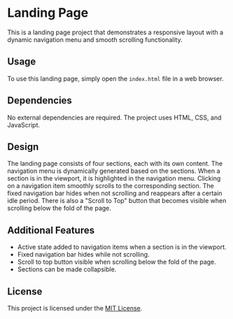 # Landing Page

This is a landing page project that demonstrates a responsive layout with a dynamic navigation menu and smooth scrolling functionality.

## Usage

To use this landing page, simply open the `index.html` file in a web browser.

## Dependencies

No external dependencies are required. The project uses HTML, CSS, and JavaScript.

## Design

The landing page consists of four sections, each with its own content. The navigation menu is dynamically generated based on the sections. When a section is in the viewport, it is highlighted in the navigation menu. Clicking on a navigation item smoothly scrolls to the corresponding section. The fixed navigation bar hides when not scrolling and reappears after a certain idle period. There is also a "Scroll to Top" button that becomes visible when scrolling below the fold of the page.

## Additional Features

- Active state added to navigation items when a section is in the viewport.
- Fixed navigation bar hides while not scrolling.
- Scroll to top button visible when scrolling below the fold of the page.
- Sections can be made collapsible.

## License

This project is licensed under the [MIT License](LICENSE).